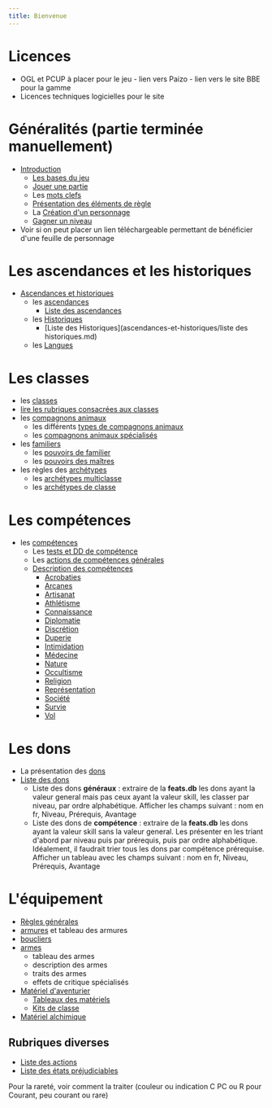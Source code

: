 ```yaml
---
title: Bienvenue
---
```

# Licences
- OGL et PCUP à placer pour le jeu - lien vers Paizo - lien vers le site BBE pour la gamme
- Licences techniques logicielles pour le site

# Généralités (partie terminée manuellement)
- [Introduction](generalites/introduction.md)
  - [Les bases du jeu](generalites/Bases-du-jeu.md)
  - [Jouer une partie](generalites/jouer-une-partie.md)
  - Les [mots clefs](generalites/mots-clefs.md)
  - [Présentation des éléments de règle](generalites/presentation-des-elements-de-regle.md)
  - La [Création d'un personnage](generalites/creation-d-un-personnage.md)
  - [Gagner un niveau](generalites/gagner-un-niveau.md)
- Voir si on peut placer un lien téléchargeable permettant de bénéficier d'une feuille de personnage

# Les ascendances et les historiques
- [Ascendances et historiques](ascendances-et-historiques/ascendances-et-historiques.md)
  - les [ascendances](ascendances-et-historiques/ascendances.md)
    - [Liste des ascendances](ascendances-et-historiques/liste-des-ascendances.md)     
  - les [Historiques](ascendances-et-historiques/historiques.md)
    - [Liste des Historiques](ascendances-et-historiques/liste des historiques.md)
  - les [Langues](ascendances-et-historiques/langues.md)

# Les classes
- les [classes](classes/classes.md)
- [lire les rubriques consacrées aux classes](classes/lire-les-classes.md)
- les [compagnons animaux](classes/compagnons-animaux.md)
  - les différents [types de compagnons animaux](classes/types-de-compagnons-animaux.md)
  - les [compagnons animaux spécialisés](classes/compagnons-animaux-specialises.md)
- les [familiers](classes/familiers.md)
  - les [pouvoirs de familier](classes/pouvoirs-de-familiers.md)
  - les [pouvoirs des maîtres](classes/pouvoirs-de-maitres.md)
- les règles des [archétypes](classes/archetypes.md)
  - les [archétypes multiclasse](classes/archetypes-multiclasse.md)
  - les [archétypes de classe](classes/archetypes-classe.md)

# Les compétences
- les [compétences](competences/competences.md)
  - Les [tests et DD de compétence](competences/tests-et-DD-de-competence.md)
  - Les [actions de compétences générales](competences/actions-de-competences-generales.md)
  - [Description des compétences](competences/description-de-competences.md)
    - [Acrobaties](competences/acrobaties.md)
    - [Arcanes](competences/acrobaties.md)
    - [Artisanat](competences/artisanat.md)
    - [Athlétisme](competences/athlétisme.md)
    - [Connaissance](competences/connaissance.md)
    - [Diplomatie](competences/diplomatie.md)
    - [Discrétion](competences/discretion.md)
    - [Duperie](competences/duperie.md)
    - [Intimidation](competences/intimidation.md)
    - [Médecine](competences/medecine.md)
    - [Nature](competences/nature.md)
    - [Occultisme](competences/occultisme.md)
    - [Religion](competences/religion.md)
    - [Représentation](competences/representation.md)
    - [Société](competences/societe.md)
    - [Survie](competences/survie.md)
    - [Vol](competence/vol.md)

# Les dons
- La présentation des [dons](dons/presentation.md)
- [Liste des dons](dons/index.html)
  - Liste des dons **généraux** : extraire de la **feats.db** les dons ayant la valeur general mais pas ceux ayant la valeur skill, les classer par niveau, par ordre alphabétique. Afficher les champs suivant : nom en fr, Niveau, Prérequis, Avantage
  - Liste des dons de **compétence** : extraire de la **feats.db** les dons ayant la valeur skill sans la valeur general. Les présenter en les triant d'abord par niveau puis par prérequis, puis par ordre alphabétique. Idéalement, il faudrait trier tous les dons par compétence prérequise. Afficher un tableau avec les champs suivant : nom en fr, Niveau, Prérequis, Avantage

# L'équipement
- [Règles générales](equipement/regles-generales.md)
- [armures](equipement/armures.md) et tableau des armures
- [boucliers](equipement/boucliers.md)
- [armes](equipement/armes) 
    - tableau des armes
    - description des armes 
    - traits des armes
    - effets de critique spécialisés
- [Matériel d'aventurier](equipement/materiel.md)
    - [Tableaux des matériels](equipement/tableaux.md)
    - [Kits de classe](equipement/kits.md)
- [Matériel alchimique](equipement/materiel-alchimique.md)

## Rubriques diverses
- [Liste des actions](actions/index.html)
- [Liste des états préjudiciables](etats/index.html)


Pour la rareté, voir comment la traiter (couleur ou indication C PC ou R pour Courant, peu courant ou rare)
